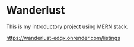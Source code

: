 # Wanderlust

This is my introductory project using MERN stack.

https://wanderlust-edqx.onrender.com/listings
